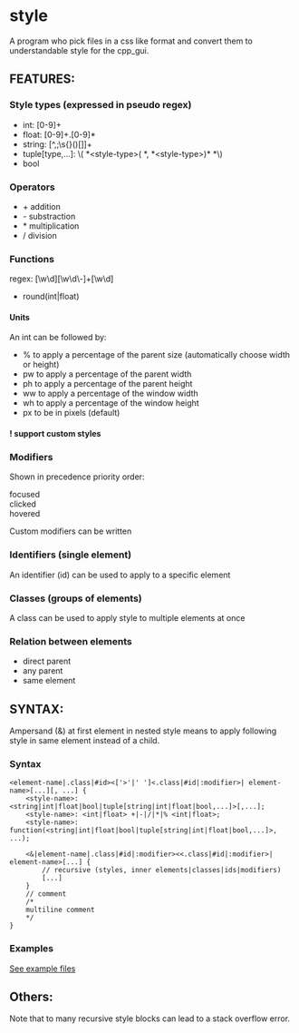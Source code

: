 # style
A program who pick files in a css like format and convert them to understandable style for the cpp_gui.

## FEATURES:
### Style types (expressed in pseudo regex)
- int: [0-9]+
- float: [0-9]+\.[0-9]\*
- string: [^,;\s{}()[]]+
- tuple[type,...]: \\( *\<style-type\>( \*, \*\<style-type\>)\* \*\\)
- bool

### Operators
- \+ addition
- \- substraction
- \* multiplication
- \/ division

### Functions
regex: [\w\d][\w\d\\-]+[\w\d]
- round(int|float)

#### Units
An int can be followed by:
 - % to apply a percentage of the parent size (automatically choose width or height)
 - pw to apply a percentage of the parent width
 - ph to apply a percentage of the parent height
 - ww to apply a percentage of the window width
 - wh to apply a percentage of the window height
 - px to be in pixels (default)

#### ! support custom styles

### Modifiers
Shown in precedence priority order:

focused
</br>
clicked
</br>
hovered

Custom modifiers can be written

### Identifiers (single element)
An identifier (id) can be used to apply to a specific element

### Classes (groups of elements)
A class can be used to apply style to multiple elements at once

### Relation between elements
- direct parent
- any parent
- same element

## SYNTAX:
Ampersand (&) at first element in nested style means to apply following style in same element instead of a child.

### Syntax

```
<element-name|.class|#id><['>'|' ']<.class|#id|:modifier>| element-name>[...][, ...] { 
    <style-name>: <string|int|float|bool|tuple[string|int|float|bool,...]>[,...];
    <style-name>: <int|float> +|-|/|*|% <int|float>;
    <style-name>: function(<string|int|float|bool|tuple[string|int|float|bool,...]>, ...);

    <&|element-name|.class|#id|:modifier><<.class|#id|:modifier>| element-name>[...] {
        // recursive (styles, inner elements|classes|ids|modifiers)
        [...]
    }
    // comment
    /*
    multiline comment
    */
}
```

### Examples
<a href="../../tests/style_tests_lexer_and_parser/tests-files">See example files</a>

## Others:
Note that to many recursive style blocks can lead to a stack overflow error.